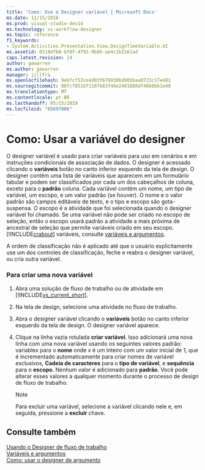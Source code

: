 ```yaml
---
title: 'Como: Use o Designer variável | Microsoft Docs'
ms.date: 11/15/2016
ms.prod: visual-studio-dev14
ms.technology: vs-workflow-designer
ms.topic: reference
f1_keywords:
- System.Activities.Presentation.View.DesignTimeVariable.UI
ms.assetid: 0318dfb0-bf8f-4f92-9b86-ae4c1b2161ad
caps.latest.revision: 14
author: gewarren
ms.author: gewarren
manager: jillfra
ms.openlocfilehash: 9ebfcf53ce4d03f676930bd905baa0723c17e481
ms.sourcegitcommit: 08fc78516f1107b83f46e2401888df4868bb1e40
ms.translationtype: MT
ms.contentlocale: pt-BR
ms.lasthandoff: 05/15/2019
ms.locfileid: "65697086"
---
```

# <a name="how-to-use-the-variable-designer"></a>Como: Usar a variável do designer
O designer variável é usado para criar variáveis para uso em cenários e em instruções condicionais de associação de dados. O designer é acessado clicando o **variáveis** botão no canto inferior esquerdo da tela de design. O designer contém uma lista de variáveis que aparecem em um formulário tabular e podem ser classificados por cada um dos cabeçalhos de coluna, exceto para o **padrão** coluna. Cada variável contém um nome, um tipo de variável, um escopo, e um valor padrão (se houver). O nome e o valor padrão são campos editáveis de texto, e o tipo e escopo são gota- suspensa. O escopo é a atividade que foi selecionada quando o designer variável foi chamado. Se uma variável não pode ser criado no escopo de seleção, então o escopo usará padrão a atividade a mais próxima de ancestral de seleção que permite variáveis criado em seu escopo. [!INCLUDE[crabout](../includes/crabout-md.md)] variáveis, consulte [variáveis e argumentos](https://msdn.microsoft.com/library/d03dbe34-5b2e-4f21-8b57-693ee49611b8).  
  
 A ordem de classificação não é aplicado até que o usuário explicitamente use um dos controles de classificação, feche e reabra o designer variável, ou cria outra variável.  
  
### <a name="to-create-a-new-variable"></a>Para criar uma nova variável  
  
1. Abra uma solução de fluxo de trabalho ou de atividade em [!INCLUDE[vs_current_short](../includes/vs-current-short-md.md)].  
  
2. Na tela de design, selecione uma atividade no fluxo de trabalho.  
  
3. Abra o designer variável clicando o **variáveis** botão no canto inferior esquerdo da tela de design. O designer variável aparece.  
  
4. Clique na linha vazia rotulada **criar variável**. Isso adicionará uma nova linha com uma nova variável usando os seguintes valores padrão: variablex para o **nome** onde x é um inteiro com um valor inicial de 1, que é incrementado automaticamente para criar nomes de variável exclusivos,  **Cadeia de caracteres** para o **tipo de variável**, e **sequência** para o **escopo**. Nenhum valor é adicionado para **padrão**. Você pode alterar esses valores a qualquer momento durante o processo de design de fluxo de trabalho.  
  
    > [!NOTE]
    > Para excluir uma variável, selecione a variável clicando nele e, em seguida, pressione a **excluir** chave.  
  
## <a name="see-also"></a>Consulte também  
 [Usando o Designer de fluxo de trabalho](../workflow-designer/using-the-workflow-designer.md)   
 [Variáveis e argumentos](https://msdn.microsoft.com/library/d03dbe34-5b2e-4f21-8b57-693ee49611b8)   
 [Como: usar o designer de argumento](../workflow-designer/how-to-use-the-argument-designer.md)